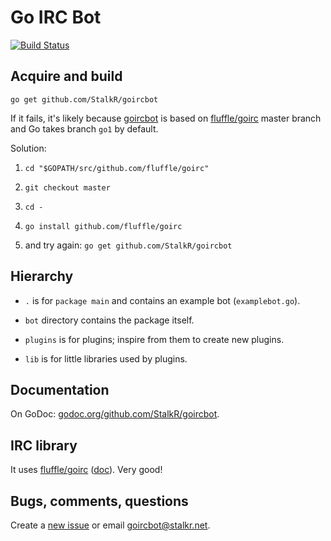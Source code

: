 # Go IRC Bot

[![Build Status][5]][6]

## Acquire and build
`go get github.com/StalkR/goircbot`

If it fails, it's likely because [goircbot][1] is based on [fluffle/goirc][3]
master branch and Go takes branch `go1` by default.

Solution:

1.  `cd "$GOPATH/src/github.com/fluffle/goirc"`

2.  `git checkout master`

3.  `cd -`

4.  `go install github.com/fluffle/goirc`

5.  and try again: `go get github.com/StalkR/goircbot`

## Hierarchy
* `.` is for `package main` and contains an example bot (`examplebot.go`).

* `bot` directory contains the package itself.

* `plugins` is for plugins; inspire from them to create new plugins.

* `lib` is for little libraries used by plugins.

## Documentation
On GoDoc: [godoc.org/github.com/StalkR/goircbot][2].

## IRC library
It uses [fluffle/goirc][3] ([doc][4]). Very good!

## Bugs, comments, questions
Create a [new issue][9] or email [goircbot@stalkr.net][8].

[1]: http://github.com/StalkR/goircbot
[2]: http://godoc.org/github.com/StalkR/goircbot
[3]: http://github.com/fluffle/goirc
[4]: http://godoc.org/github.com/fluffle/goirc/client
[5]: https://secure.travis-ci.org/StalkR/goircbot.png
[6]: http://www.travis-ci.org/StalkR/goircbot
[7]: http://godoc.org
[8]: mailto:goircbot@stalkr.net
[9]: https://github.com/StalkR/goircbot/issues/new
